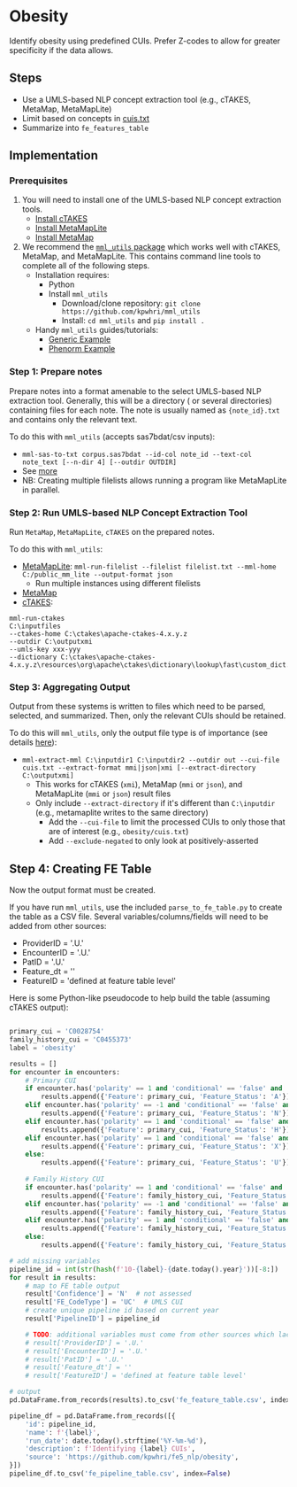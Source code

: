 # Obesity

Identify obesity using predefined CUIs. Prefer Z-codes to allow for greater specificity if the data allows.

## Steps

* Use a UMLS-based NLP concept extraction tool (e.g., cTAKES, MetaMap, MetaMapLite)
* Limit based on concepts in [cuis.txt](cuis.txt)
* Summarize into `fe_features_table`

## Implementation

### Prerequisites

1. You will need to install one of the UMLS-based NLP concept extraction tools.
    * [Install cTAKES](https://kpwhri.github.io/mml_utils/install_ctakes.html)
    * [Install MetaMapLite](https://kpwhri.github.io/mml_utils/install_metamaplite.html)
    * [Install MetaMap](https://kpwhri.github.io/mml_utils/install_mm.html)
2. We recommend the [`mml_utils` package](https://github.com/kpwhri/mml_utils/) which works well with cTAKES, MetaMap,
   and MetaMapLite. This contains command line tools to complete all of the following steps.
    * Installation requires:
        * Python
        * Install `mml_utils`
            * Download/clone repository: `git clone https://github.com/kpwhri/mml_utils`
            * Install: `cd mml_utils` and `pip install .`
    * Handy `mml_utils` guides/tutorials:
        * [Generic Example](https://github.com/kpwhri/mml_utils/blob/master/examples/complete)
        * [Phenorm Example](https://github.com/kpwhri/mml_utils/tree/master/examples/phenorm)

### Step 1: Prepare notes

Prepare notes into a format amenable to the select UMLS-based NLP extraction tool. Generally, this will be a directory (
or several directories) containing files for each note. The note is usually named as `{note_id}.txt` and contains only
the relevant text.

To do this with `mml_utils` (accepts sas7bdat/csv inputs):

* `mml-sas-to-txt corpus.sas7bdat --id-col note_id --text-col note_text [--n-dir 4] [--outdir OUTDIR]`
* See [more](https://github.com/kpwhri/mml_utils/tree/master/examples/phenorm#dataset-to-text)
* NB: Creating multiple filelists allows running a program like MetaMapLite in parallel.

### Step 2: Run UMLS-based NLP Concept Extraction Tool

Run `MetaMap`, `MetaMapLite`, `cTAKES` on the prepared notes.

To do this with `mml_utils`:

* [MetaMapLite](https://github.com/kpwhri/mml_utils/tree/master/examples/phenorm#metamaplite):
  `mml-run-filelist --filelist filelist.txt --mml-home C:/public_mm_lite --output-format json`
    * Run multiple instances using different filelists
* [MetaMap](https://github.com/kpwhri/mml_utils/tree/master/examples/phenorm#running-metamap)
* [cTAKES](https://kpwhri.github.io/mml_utils/build_umls_for_ctakes.html#run-ctakes-with-new-dictionary):

```commandline
mml-run-ctakes 
C:\inputfiles 
--ctakes-home C:\ctakes\apache-ctakes-4.x.y.z 
--outdir C:\outputxmi 
--umls-key xxx-yyy 
--dictionary C:\ctakes\apache-ctakes-4.x.y.z\resources\org\apache\ctakes\dictionary\lookup\fast\custom_dict.xml
```

### Step 3: Aggregating Output

Output from these systems is written to files which need to be parsed, selected, and summarized. Then, only the relevant
CUIs should be retained.

To do this will `mml_utils`, only the output file type is of importance (see
details [here](https://github.com/kpwhri/mml_utils/tree/master/examples/phenorm#extracting-cuis)):

* `mml-extract-mml C:\inputdir1 C:\inputdir2 --outdir out --cui-file cuis.txt --extract-format mmi|json|xmi [--extract-directory C:\outputxmi]`
  * This works for cTAKES (`xmi`), MetaMap (`mmi` or `json`), and MetaMapLite (`mmi` or `json`) result files
  * Only include `--extract-directory` if it's different than `C:\inputdir` (e.g., metamaplite writes to the same directory)
    * Add the `--cui-file` to limit the processed CUIs to only those that are of interest (e.g., `obesity/cuis.txt`)
    * Add `--exclude-negated` to only look at positively-asserted 

## Step 4: Creating FE Table

Now the output format must be created.

If you have run `mml_utils`, use the included `parse_to_fe_table.py` to create the table as a CSV file. Several variables/columns/fields will need to be added from other sources:

* ProviderID = '.U.'
* EncounterID = '.U.'
* PatID = '.U.'
* Feature_dt = ''
* FeatureID = 'defined at feature table level'
          
Here is some Python-like pseudocode to help build the table (assuming cTAKES output):

```python

primary_cui = 'C0028754'
family_history_cui = 'C0455373'
label = 'obesity'

results = []
for encounter in encounters:
    # Primary CUI
    if encounter.has('polarity' == 1 and 'conditional' == 'false' and 'subject' == 'patient' and 'historyOf' == 0):
        results.append({'Feature': primary_cui, 'Feature_Status': 'A'})  # Active 
    elif encounter.has('polarity' == -1 and 'conditional' == 'false' and 'subject' == 'patient' and 'historyOf' == 0):
        results.append({'Feature': primary_cui, 'Feature_Status': 'N'})  # Negated
    elif encounter.has('polarity' == 1 and 'conditional' == 'false' and 'subject' == 'patient' and 'historyOf' == 1):
        results.append({'Feature': primary_cui, 'Feature_Status': 'H'})  # Historical 
    elif encounter.has('polarity' == 1 and 'conditional' == 'false' and 'subject' != 'patient' and 'historyOf' == 0):
        results.append({'Feature': primary_cui, 'Feature_Status': 'X'})  # Other Subject
    else:
        results.append({'Feature': primary_cui, 'Feature_Status': 'U'})  # Else: unknown
        
    # Family History CUI
    if encounter.has('polarity' == 1 and 'conditional' == 'false' and 'subject' == 'family_member' and 'historyOf' == 0):
        results.append({'Feature': family_history_cui, 'Feature_Status': 'A'})  # Active 
    elif encounter.has('polarity' == -1 and 'conditional' == 'false' and 'subject' == 'family_member' and 'historyOf' == 0):
        results.append({'Feature': family_history_cui, 'Feature_Status': 'N'})  # Negated
    elif encounter.has('polarity' == 1 and 'conditional' == 'false' and 'subject' == 'family_member' and 'historyOf' == 1):
        results.append({'Feature': family_history_cui, 'Feature_Status': 'H'})  # Historical 
    else:
        results.append({'Feature': family_history_cui, 'Feature_Status': 'U'})  # Else: unknown

# add missing variables
pipeline_id = int(str(hash(f'10-{label}-{date.today().year}'))[-8:])
for result in results:
    # map to FE table output
    result['Confidence'] = 'N'  # not assessed
    result['FE_CodeType'] = 'UC'  # UMLS CUI
    # create unique pipeline id based on current year
    result['PipelineID'] = pipeline_id

    # TODO: additional variables must come from other sources which lack a pre-defined shape
    # result['ProviderID'] = '.U.'
    # result['EncounterID'] = '.U.'
    # result['PatID'] = '.U.'
    # result['Feature_dt'] = ''
    # result['FeatureID'] = 'defined at feature table level'

# output
pd.DataFrame.from_records(results).to_csv('fe_feature_table.csv', index=False)

pipeline_df = pd.DataFrame.from_records([{
    'id': pipeline_id,
    'name': f'{label}',
    'run_date': date.today().strftime('%Y-%m-%d'),
    'description': f'Identifying {label} CUIs',
    'source': 'https://github.com/kpwhri/fe5_nlp/obesity',
}])
pipeline_df.to_csv('fe_pipeline_table.csv', index=False)
```
